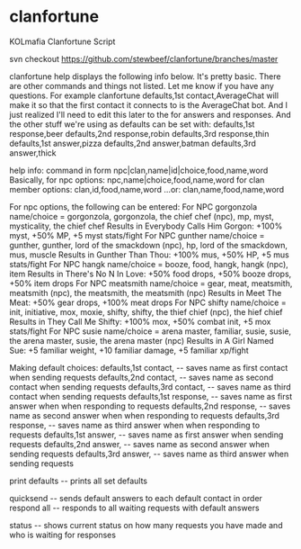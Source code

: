 # clanfortune
KOLmafia Clanfortune Script

svn checkout https://github.com/stewbeef/clanfortune/branches/master

clanfortune help
displays the following info below.  It's pretty basic.  There are other commands and things not listed.  Let me know if you have any questions.
For example
clanfortune defaults,1st contact,AverageChat
will make it so that the first contact it connects to is the AverageChat bot.
And I just realized I'll need to edit this later to the <name> for answers and responses.
And the other stuff we're using as defaults can be set with:
defaults,1st response,beer
defaults,2nd response,robin
defaults,3rd response,thin
defaults,1st answer,pizza
defaults,2nd answer,batman
defaults,3rd answer,thick

help info:
command in form npc|clan,name|id|choice,food,name,word
Basically, for npc options: npc,name|choice,food,name,word
for clan member options: clan,id,food,name,word
...or: clan,name,food,name,word

For npc options, the following can be entered:
For NPC gorgonzola name/choice = gorgonzola, gorgonzola, the chief chef (npc), mp, myst, mysticality, the chief chef
Results in Everybody Calls Him Gorgon: +100% myst, +50% MP, +5 myst stats/fight
For NPC gunther name/choice = gunther, gunther, lord of the smackdown (npc), hp, lord of the smackdown, mus, muscle
Results in Gunther Than Thou: +100% mus, +50% HP, +5 mus stats/fight
For NPC hangk name/choice = booze, food, hangk, hangk (npc), item
Results in There's No N In Love: +50% food drops, +50% booze drops, +50% item drops
For NPC meatsmith name/choice = gear, meat, meatsmith, meatsmith (npc), the meatsmith, the meatsmith (npc)
Results in Meet The Meat: +50% gear drops, +100% meat drops
For NPC shifty name/choice = init, initiative, mox, moxie, shifty, shifty, the thief chief (npc), the hief chief 
Results in They Call Me Shifty: +100% mox, +50% combat init, +5 mox stats/fight
For NPC susie name/choice = arena master, familiar, susie, susie, the arena master, susie, the arena master (npc)
Results in A Girl Named Sue: +5 familiar weight, +10 familiar damage, +5 familiar xp/fight

Making default choices:
defaults,1st contact,<name> -- saves name as first contact when sending requests
defaults,2nd contact,<name> -- saves name as second contact when sending requests
defaults,3rd contact,<name> -- saves name as third contact when sending requests
defaults,1st response,<name> -- saves name as first answer when when responding to requests
defaults,2nd response,<name> -- saves name as second answer when when responding to requests
defaults,3rd response,<name> -- saves name as third answer when when responding to requests
defaults,1st answer,<name> -- saves name as first answer when sending requests
defaults,2nd answer,<name> -- saves name as second answer when sending requests
defaults,3rd answer,<name> -- saves name as third answer when sending requests

print defaults -- prints all set defaults

quicksend -- sends default answers to each default contact in order
respond all -- responds to all waiting requests with default answers

status -- shows current status on how many requests you have made and who is waiting for responses
